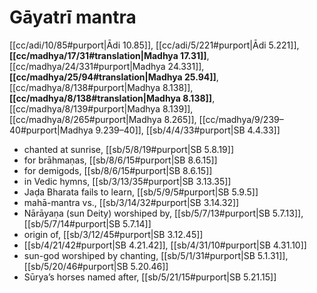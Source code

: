 # Gāyatrī mantra

[[cc/adi/10/85#purport|Ādi 10.85]], [[cc/adi/5/221#purport|Ādi 5.221]], **[[cc/madhya/17/31#translation|Madhya 17.31]]**, [[cc/madhya/24/331#purport|Madhya 24.331]], **[[cc/madhya/25/94#translation|Madhya 25.94]]**, [[cc/madhya/8/138#purport|Madhya 8.138]], **[[cc/madhya/8/138#translation|Madhya 8.138]]**, [[cc/madhya/8/139#purport|Madhya 8.139]], [[cc/madhya/8/265#purport|Madhya 8.265]], [[cc/madhya/9/239–40#purport|Madhya 9.239–40]], [[sb/4/4/33#purport|SB 4.4.33]]

* chanted at sunrise, [[sb/5/8/19#purport|SB 5.8.19]]
* for brāhmaṇas, [[sb/8/6/15#purport|SB 8.6.15]]
* for demigods, [[sb/8/6/15#purport|SB 8.6.15]]
* in Vedic hymns, [[sb/3/13/35#purport|SB 3.13.35]]
* Jaḍa Bharata fails to learn, [[sb/5/9/5#purport|SB 5.9.5]]
* mahā-mantra vs., [[sb/3/14/32#purport|SB 3.14.32]]
* Nārāyaṇa (sun Deity) worshiped by, [[sb/5/7/13#purport|SB 5.7.13]], [[sb/5/7/14#purport|SB 5.7.14]]
* origin of, [[sb/3/12/45#purport|SB 3.12.45]]
*  [[sb/4/21/42#purport|SB 4.21.42]], [[sb/4/31/10#purport|SB 4.31.10]]
* sun-god worshiped by chanting, [[sb/5/1/31#purport|SB 5.1.31]], [[sb/5/20/46#purport|SB 5.20.46]]
* Sūrya’s horses named after, [[sb/5/21/15#purport|SB 5.21.15]]
